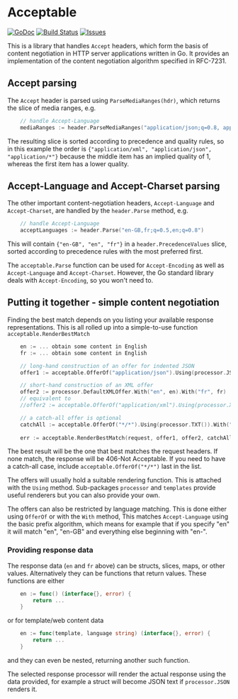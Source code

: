 # Acceptable 

[![GoDoc](https://img.shields.io/badge/api-Godoc-blue.svg)](http://pkg.go.dev/github.com/rickb777/acceptable)
[![Build Status](https://travis-ci.org/rickb777/acceptable.svg?branch=master)](https://travis-ci.org/rickb777/acceptable/builds)
[![Issues](https://img.shields.io/github/issues/rickb777/acceptable.svg)](https://github.com/rickb777/acceptable/issues)

This is a library that handles `Accept` headers, which form the basis of content negotiation in HTTP server applications written in Go. It provides an implementation of the content negotiation algorithm specified in RFC-7231.

## Accept parsing

The `Accept` header is parsed using `ParseMediaRanges(hdr)`, which returns the slice of media ranges, e.g.

```go
    // handle Accept-Language
    mediaRanges := header.ParseMediaRanges("application/json;q=0.8, application/xml, application/*;q=0.1")
```

The resulting slice is sorted according to precedence and quality rules, so in this example the order is `{"application/xml", "application/json", "application/*"}` because the middle item has an implied quality of 1, whereas the first item has a lower quality.

## Accept-Language and Accept-Charset parsing

The other important content-negotiation headers, `Accept-Language` and `Accept-Charset`, are handled by the `header.Parse` method, e.g.

```go
    // handle Accept-Language
    acceptLanguages := header.Parse("en-GB,fr;q=0.5,en;q=0.8")
```

This will contain `{"en-GB", "en", "fr"}` in a `header.PrecedenceValues` slice, sorted according to precedence rules with the most preferred first.

The `acceptable.Parse` function can be used for `Accept-Encoding` as well as `Accept-Language` and `Accept-Charset`. However, the Go standard library deals with `Accept-Encoding`, so you won't need to.

## Putting it together - simple content negotiation

Finding the best match depends on you listing your available response representations. This is all rolled up into a simple-to-use function `acceptable.RenderBestMatch`

```go
    en := ... obtain some content in English
    fr := ... obtain some content in English

    // long-hand construction of an offer for indented JSON
    offer1 := acceptable.OfferOf("application/json").Using(processor.JSON("  ")).With("en", en).With("fr", fr)

    // short-hand construction of an XML offer
    offer2 := processor.DefaultXMLOffer.With("en", en).With("fr", fr)
    // equivalent to
    //offer2 := acceptable.OfferOf("application/xml").Using(processor.XML()).With("en", en).With("fr", fr)

    // a catch-all offer is optional
    catchAll := acceptable.OfferOf("*/*").Using(processor.TXT()).With("en", en).With("fr", fr)
    
    err := acceptable.RenderBestMatch(request, offer1, offer2, catchAll)
```

The best result will be the one that best matches the request headers. If none match, the response will be 406-Not Acceptable. If you need to have a catch-all case, include `acceptable.OfferOf("*/*")` last in the list.

The offers will usually hold a suitable rendering function. This is attached with the `Using` method. Sub-packages `processor` and `templates` provide useful renderers but you can also provide your own.

The offers can also be restricted by language matching. This is done either using `OfferOf` or with the `With` method, This matches `Accept-Language` using the basic prefix algorithm, which means for example that if you specify "en" it will match "en", "en-GB" and everything else beginning with "en-".

### Providing response data

The response data (`en` and `fr` above) can be structs, slices, maps, or other values. Alternatively they can be functions that return values. These functions are either

```go
    en := func() (interface{}, error) {
        return ...
    }
```

or for template/web content data

```go
    en := func(template, language string) (interface{}, error) {
        return ...
    }
```

and they can even be nested, returning another such function.

The selected response processor will render the actual response using the data provided, for example a struct will become JSON text if `processor.JSON` renders it.
